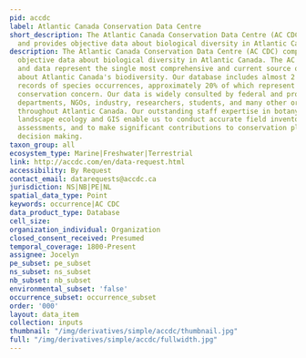 ```yaml
---
pid: accdc
label: Atlantic Canada Conservation Data Centre
short_description: The Atlantic Canada Conservation Data Centre (AC CDC) compiles
  and provides objective data about biological diversity in Atlantic Canada.
description: The Atlantic Canada Conservation Data Centre (AC CDC) compiles and provides
  objective data about biological diversity in Atlantic Canada. The AC CDC's expertise
  and data represent the single most comprehensive and current source of information
  about Atlantic Canada's biodiversity. Our database includes almost 2 million geo-located
  records of species occurrences, approximately 20% of which represent species of
  conservation concern. Our data is widely consulted by federal and provincial government
  departments, NGOs, industry, researchers, students, and many other organizations
  throughout Atlantic Canada. Our outstanding staff expertise in botany, zoology,
  landscape ecology and GIS enable us to conduct accurate field inventories and status
  assessments, and to make significant contributions to conservation planning and
  decision making.
taxon_group: all
ecosystem_type: Marine|Freshwater|Terrestrial
link: http://accdc.com/en/data-request.html
accessibility: By Request
contact_email: datarequests@accdc.ca
jurisdiction: NS|NB|PE|NL
spatial_data_type: Point
keywords: occurrence|AC CDC
data_product_type: Database
cell_size: 
organization_individual: Organization
closed_consent_received: Presumed
temporal_coverage: 1800-Present
assignee: Jocelyn
pe_subset: pe_subset
ns_subset: ns_subset
nb_subset: nb_subset
environmental_subset: 'false'
occurrence_subset: occurrence_subset
order: '000'
layout: data_item
collection: inputs
thumbnail: "/img/derivatives/simple/accdc/thumbnail.jpg"
full: "/img/derivatives/simple/accdc/fullwidth.jpg"
---
```

